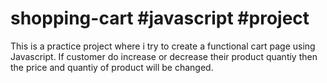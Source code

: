# shopping-cart #javascript #project
This is a practice project where i try to create a functional cart page using Javascript.
If customer do increase or decrease their product quantiy then the price and quantiy of product will be changed.
